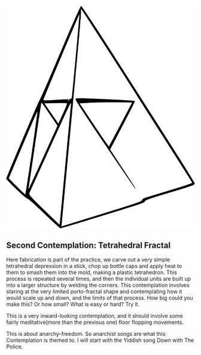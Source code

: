 ![second Contemplation](images/contemplations/contemplation2C.png) 

## Second Contemplation: Tetrahedral Fractal

Here fabrication is part of the practice, we carve out a very simple tetrahedral depression in a stick, chop up bottle caps and apply heat to them to smash them into the mold, making a plastic tetrahedron.  This process is repeated several times, and then the individual units are built up into a larger structure by welding the corners.  This contemplation involves staring at the very limited porto-fractal shape and contemplating how it would scale up and down, and the limits of that process.  How big could you make this?  Or how small?  What is easy or hard? Try it.

This is a very inward-looking contemplation, and it should involve some fairly meditative(more than the previous one) floor flopping movements.

This is about anarchy-freedom.  So anarchist songs are what this Contemplation is themed to.  I will start with the Yiddish song Down with The Police.